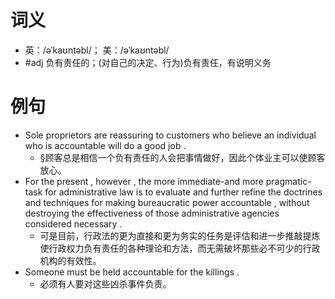 # 词义
- 英：/əˈkaʊntəbl/； 美：/əˈkaʊntəbl/
- #adj 负有责任的；(对自己的决定、行为)负有责任，有说明义务
# 例句
- Sole proprietors are reassuring to customers who believe an individual who is accountable will do a good job .
	- §顾客总是相信一个负有责任的人会把事情做好，因此个体业主可以使顾客放心。
- For the present , however , the more immediate-and more pragmatic-task for administrative law is to evaluate and further refine the doctrines and techniques for making bureaucratic power accountable , without destroying the effectiveness of those administrative agencies considered necessary .
	- 可是目前，行政法的更为直接和更为务实的任务是评估和进一步推敲提炼使行政权力负有责任的各种理论和方法，而无需破坏那些必不可少的行政机构的有效性。
- Someone must be held accountable for the killings .
	- 必须有人要对这些凶杀事件负责。
